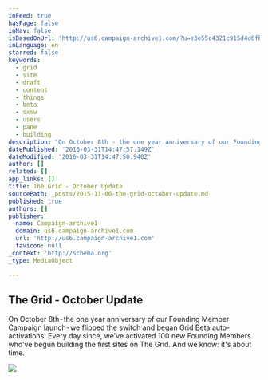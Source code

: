 ```yaml
---
inFeed: true
hasPage: false
inNav: false
isBasedOnUrl: 'http://us6.campaign-archive1.com/?u=e3e55c4321c915d4d6fb9f8f0&id=6cc69ad4eb'
inLanguage: en
starred: false
keywords:
  - grid
  - site
  - draft
  - content
  - things
  - beta
  - sxsw
  - users
  - pane
  - building
description: "On October 8th - the one year anniversary of our Founding Member Campaign launch - we flipped the switch and began Grid Beta auto-activations. Every day since, we've activated 100 new Founding Members who've begun building the first sites on The Grid. And we know: it's about time."
datePublished: '2016-03-31T14:47:57.149Z'
dateModified: '2016-03-31T14:47:50.940Z'
author: []
related: []
app_links: []
title: The Grid - October Update
sourcePath: _posts/2015-11-06-the-grid-october-update.md
published: true
authors: []
publisher:
  name: Campaign-archive1
  domain: us6.campaign-archive1.com
  url: 'http://us6.campaign-archive1.com'
  favicon: null
_context: 'http://schema.org'
_type: MediaObject

---
```

<article style=""><h1>The Grid - October Update</h1><p>On October 8th - the one year anniversary of our Founding Member Campaign launch - we flipped the switch and began Grid Beta auto-activations. Every day since, we've activated 100 new Founding Members who've begun building the first sites on The Grid. And we know: it's about time.</p><img src="https://s3-us-west-2.amazonaws.com/the-grid-img/p/4e7f7890cb465baddf3481467d6f526458cc2883.png" /></article>